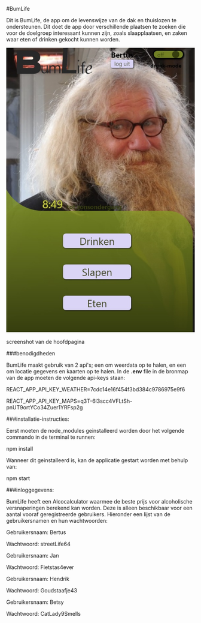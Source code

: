 #BumLife

Dit is BumLife, de app om de levenswijze van de dak en thuislozen te ondersteunen.
Dit doet de app door verschillende plaatsen te zoeken die voor de doelgroep interessant kunnen zijn, 
zoals slaapplaatsen, en zaken waar eten of drinken gekocht kunnen worden.

![main](screenshot.jpg)

screenshot van de hoofdpagina

###benodigdheden

BumLife maakt gebruik van 2 api's; een om weerdata op te halen, en een om locatie gegevens en kaarten op te halen.
In de **.env** file in de bronmap van de app moeten de volgende api-keys staan:

REACT_APP_API_KEY_WEATHER=7cdc14e16f454f3bd384c9786975e9f6

REACT_APP_API_KEY_MAPS=q3T-6l3scc4VFLtSh-pnUT9ortYCo34Zuer1YRFsp2g

###installatie-instructies:

Eerst moeten de node_modules geinstalleerd worden door het volgende commando in de terminal te runnen:

npm install

Wanneer dit geinstalleerd is, kan de applicatie gestart worden met behulp van:

npm start

###inloggegevens:

BumLife heeft een Alcocalculator waarmee de beste prijs voor alcoholische versnaperingen berekend kan worden.
Deze is alleen beschikbaar voor een aantal vooraf geregistreerde gebruikers.
Hieronder een lijst van de gebruikersnamen en hun wachtwoorden:

Gebruikersnaam: Bertus

Wachtwoord: streetLife64

Gebruikersnaam: Jan

Wachtwoord: Fietstas4ever

Gebruikersnaam: Hendrik

Wachtwoord: Goudstaafje43

Gebruikersnaam: Betsy

Wachtwoord: CatLady9Smells

